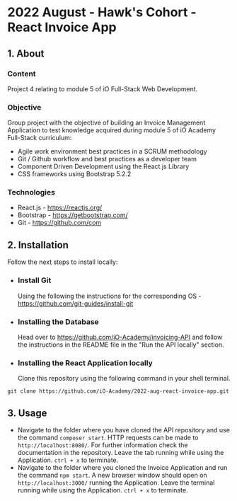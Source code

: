 # 2022 August - Hawk's Cohort - React Invoice App

## 1. About
### Content
Project 4 relating to module 5 of iO Full-Stack Web Development.

### Objective
Group project with the objective of building an Invoice Management Application to test knowledge acquired 
during module 5 of iO Academy Full-Stack curriculum:
+ Agile work environment best practices in a SCRUM methodology
+ Git / Github workflow and best practices as a developer team
+ Component Driven Development using the React.js Library
+ CSS frameworks using Bootstrap 5.2.2

### Technologies
+ React.js - https://reactjs.org/
+ Bootstrap - https://getbootstrap.com/
+ Git - https://github.com/com

## 2. Installation
Follow the next steps to install locally:
+ ### Install Git
  Using the following the instructions for the corresponding OS - https://github.com/git-guides/install-git
+ ### Installing the Database
  Head over to https://github.com/iO-Academy/invoicing-API and follow the instructions in the 
  README file in the "Run the API locally" section.
  
+ ### Installing the React Application locally
  Clone this repository using the following command in your shell terminal.

```
git clone https://github.com/iO-Academy/2022-aug-react-invoice-app.git
```

## 3. Usage
+ Navigate to the folder where you have cloned the API repository and use the command `composer start`.
HTTP requests can be made to `http://localhost:8080/`. For further information check the documentation in the repository. Leave the tab running while using the Application. `ctrl + x` to terminate.
+ Navigate to the folder where you cloned the Invoice Application and run the command `npm start`. A new browser window should open on `http://localhost:3000/` running the Application. Leave the terminal running while using the Application. `ctrl + x` to terminate.

